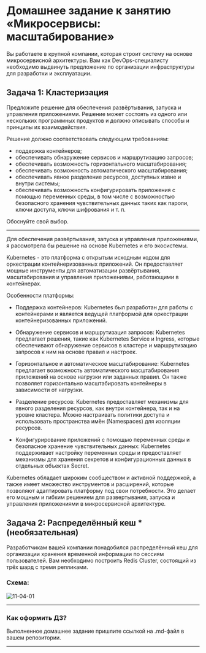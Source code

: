 
# Домашнее задание к занятию «Микросервисы: масштабирование»

Вы работаете в крупной компании, которая строит систему на основе микросервисной архитектуры.
Вам как DevOps-специалисту необходимо выдвинуть предложение по организации инфраструктуры для разработки и эксплуатации.

## Задача 1: Кластеризация

Предложите решение для обеспечения развёртывания, запуска и управления приложениями.
Решение может состоять из одного или нескольких программных продуктов и должно описывать способы и принципы их взаимодействия.

Решение должно соответствовать следующим требованиям:
- поддержка контейнеров; 
- обеспечивать обнаружение сервисов и маршрутизацию запросов;
- обеспечивать возможность горизонтального масштабирования;
- обеспечивать возможность автоматического масштабирования;
- обеспечивать явное разделение ресурсов, доступных извне и внутри системы;
- обеспечивать возможность конфигурировать приложения с помощью переменных среды, в том числе с возможностью безопасного хранения чувствительных данных таких как пароли, ключи доступа, ключи шифрования и т. п.

Обоснуйте свой выбор.

---

Для обеспечения развёртывания, запуска и управления приложениями, я рассмотрела бы решение на основе Kubernetes и его экосистемы.

Kubernetes - это платформа с открытым исходным кодом для оркестрации контейнеризованных приложений. Он предоставляет мощные инструменты для автоматизации развёртывания, масштабирования и управления приложениями, работающими в контейнерах.

Особенности платформы: 

- Поддержка контейнеров: Kubernetes был разработан для работы с контейнерами и является ведущей платформой для оркестрации контейнеризованных приложений.

- Обнаружение сервисов и маршрутизация запросов: Kubernetes предлагает решения, такие как Kubernetes Service и Ingress, которые обеспечивают обнаружение сервисов в кластере и маршрутизацию запросов к ним на основе правил и настроек.

- Горизонтальное и автоматическое масштабирование: Kubernetes предлагает возможность автоматического масштабирования приложений на основе нагрузки или заданных правил. Он также позволяет горизонтально масштабировать контейнеры в зависимости от нагрузки.

- Разделение ресурсов: Kubernetes предоставляет механизмы для явного разделения ресурсов, как внутри контейнера, так и на уровне кластера. Можно настраивать политики доступа и использовать пространства имён (Namespaces) для изоляции ресурсов.

- Конфигурирование приложений с помощью переменных среды и безопасное хранение чувствительных данных: Kubernetes поддерживает настройку переменных среды и предоставляет механизмы для хранения секретов и конфигурационных данных в отдельных объектах Secret.

Kubernetes обладает широким сообществом и активной поддержкой, а также имеет множество инструментов и расширений, которые позволяют адаптировать платформу под свои потребности. Это делает его мощным и гибким решением для развертывания, запуска и управления приложениями в микросервисной архитектуре.

## Задача 2: Распределённый кеш * (необязательная)

Разработчикам вашей компании понадобился распределённый кеш для организации хранения временной информации по сессиям пользователей.
Вам необходимо построить Redis Cluster, состоящий из трёх шард с тремя репликами.

### Схема:

![11-04-01](https://user-images.githubusercontent.com/1122523/114282923-9b16f900-9a4f-11eb-80aa-61ed09725760.png)

---

### Как оформить ДЗ?

Выполненное домашнее задание пришлите ссылкой на .md-файл в вашем репозитории.

---
